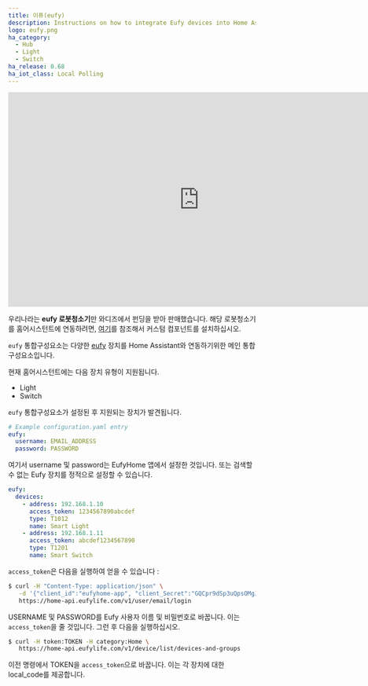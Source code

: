 ```yaml
---
title: 이퓨(eufy)
description: Instructions on how to integrate Eufy devices into Home Assistant.
logo: eufy.png
ha_category:
  - Hub
  - Light
  - Switch
ha_release: 0.68
ha_iot_class: Local Polling
---
```


<div class='videoWrapper'>
<iframe width="776" height="437" src="https://www.youtube.com/embed/NYalEpeqJTk" frameborder="0" allow="accelerometer; autoplay; encrypted-media; gyroscope; picture-in-picture" allowfullscreen></iframe>
</div>

우리나라는 **eufy 로봇청소기**만 와디즈에서 펀딩을 받아 판매했습니다. 
해당 로봇청소기를 홈어시스턴트에 연동하려면, [여기](https://github.com/mitchellrj/eufy_robovac)를 참조해서 커스텀 컴포넌트를 설치하십시오. 

`eufy` 통합구성요소는 다양한 [eufy](https://www.eufylife.com/) 장치를 Home Assistant와 연동하기위한 메인 통합구성요소입니다.

현재 홈어시스턴트에는 다음 장치 유형이 지원됩니다.

- Light
- Switch

`eufy` 통합구성요소가 설정된 후 지원되는 장치가 발견됩니다.

```yaml
# Example configuration.yaml entry
eufy:
  username: EMAIL_ADDRESS
  password: PASSWORD
```

여기서 username 및 password는 EufyHome 앱에서 설정한 것입니다. 또는 검색할 수 없는 Eufy 장치를 정적으로 설정할 수 있습니다.

```yaml
eufy:
  devices:
    - address: 192.168.1.10
      access_token: 1234567890abcdef
      type: T1012
      name: Smart Light
    - address: 192.168.1.11
      access_token: abcdef1234567890
      type: T1201
      name: Smart Switch
```

`access_token`은 다음을 실행하여 얻을 수 있습니다 : 

```bash
$ curl -H "Content-Type: application/json" \
   -d '{"client_id":"eufyhome-app", "client_Secret":"GQCpr9dSp3uQpsOMgJ4xQ", "email":"USERNAME", "password":"PASSWORD"}' \
   https://home-api.eufylife.com/v1/user/email/login
```

USERNAME 및 PASSWORD를 Eufy 사용자 이름 및 비밀번호로 바꿉니다. 이는 `access_token`을 줄 것입니다. 그런 후 다음을 실행하십시오.

```bash
$ curl -H token:TOKEN -H category:Home \
   https://home-api.eufylife.com/v1/device/list/devices-and-groups
```

이전 명령에서 TOKEN을 `access_token`으로 바꿉니다. 이는 각 장치에 대한 local_code를 제공합니다.